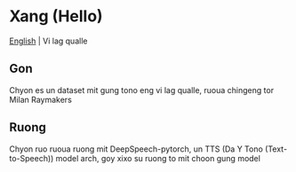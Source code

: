 # Xang (Hello)
[English](README.en.md) | Vi lag qualle

## Gon
Chyon es un dataset mit gung tono eng vi lag qualle, ruoua chingeng tor Milan Raymakers

## Ruong
Chyon ruo ruoua ruong mit DeepSpeech-pytorch, un TTS (Da Y Tono (Text-to-Speech)) model arch, goy xixo su ruong to mit choon gung model